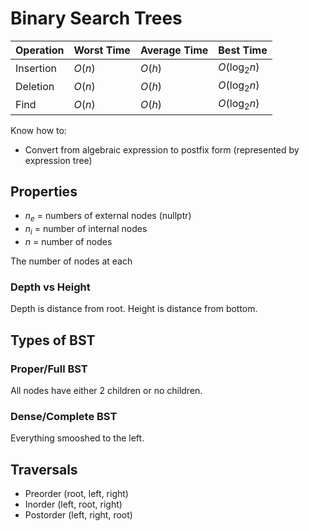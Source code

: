 # Binary Search Trees

| Operation | Worst Time | Average Time | Best Time |
| ---   |   ---     | --- | --- |
| Insertion | $O(n)$ | $O(h)$ | $O(\log_2n)$ |
| Deletion | $O(n)$ | $O(h)$ | $O(\log_2n)$ | 
| Find | $O(n)$ | $O(h)$ | $O(\log_2n)$ |

Know how to:
- Convert from algebraic expression to postfix form (represented by expression tree)

## Properties
- $n_e$ = numbers of external nodes (nullptr)
- $n_i$ = number of internal nodes
- $n$ = number of nodes

The number of nodes at each 

### Depth vs Height
Depth is distance from root. Height is distance from bottom.

## Types of BST
### Proper/Full BST
All nodes have either 2 children or no children.

### Dense/Complete BST
Everything smooshed to the left.

## Traversals
- Preorder (root, left, right)
- Inorder (left, root, right)
- Postorder (left, right, root)

